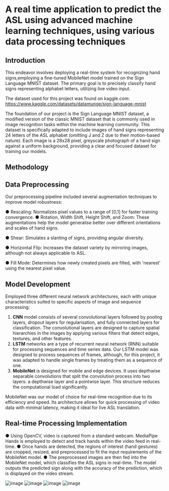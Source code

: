 # A real time application to predict the ASL using advanced machine learning techniques, using various data processing techniques 

## Introduction

This endeavor involves deploying a real-time system for recognizing hand signs,employing a fine-tuned MobileNet model trained on the Sign Language MNIST dataset. The primary goal is to precisely classify hand signs representing alphabet letters, utilizing live video input.

The dataset used for this project was found on kaggle.com:
https://www.kaggle.com/datasets/datamunge/sign-language-mnist

The foundation of our project is the Sign Language MNIST dataset, a modified version of the classic MNIST dataset that is commonly used in image recognition tasks within the machine learning community. This dataset is specifically adapted to include images of hand signs representing 24 letters of the ASL alphabet (omitting J and Z due to their motion-based nature). Each image is a 28x28 pixel, greyscale photograph of a hand sign against a uniform background, providing a clear and focused dataset for training our models.

## Methodology

## Data Preprocessing

Our preprocessing pipeline included several augmentation techniques to improve model robustness:

● Rescaling: Normalizes pixel values to a range of [0,1] for faster training convergence.
● Rotation, Width Shift, Height Shift, and Zoom: These augmentations help the model generalise better over different orientations and scales of hand signs.

● Shear: Simulates a slanting of signs, providing angular diversity.

● Horizontal Flip: Increases the dataset variety by mirroring images, although not always applicable to ASL.

● Fill Mode: Determines how newly created pixels are filled, with 'nearest' using the nearest pixel value.

## Model Development

Employed three different neural network architectures, each with unique characteristics suited to specific aspects of image and sequence processing:

1. **CNN** model consists of several convolutional layers followed by pooling layers, dropout layers for regularisation, and fully connected layers for classification. The convolutional layers are designed to capture spatial hierarchies in the images by applying various filters that detect edges, textures, and other features.
2. **LSTM** networks are a type of recurrent neural network (RNN) suitable for processing sequences and time series data. Our LSTM model was designed to process
sequences of frames, although, for this project, it was adapted to handle single frames by treating them as a sequence of one.
3. **MobileNet** is designed for mobile and edge devices. It uses depthwise separable convolutions that split the convolution process into two layers: a depthwise layer and a pointwise layer. This structure reduces the computational load significantly.

MobileNet was our model of choice for real-time recognition due to its efficiency and speed. Its architecture allows for quick processing of video data with minimal
latency, making it ideal for live ASL translation.

## Real-time Processing Implementation

● Using OpenCV, video is captured from a standard webcam. MediaPipe Hands is employed to detect and track hands within the video feed in real-time.
● Once hands are detected, the regions of interest (hand gestures) are cropped, resized, and preprocessed to fit the input requirements of the MobileNet model.
● The preprocessed images are then fed into the MobileNet model, which classifies the ASL signs in real-time. The model outputs the predicted sign along with the accuracy of the prediction, which is displayed on the video stream.


![image](https://github.com/bhavyaaggarwal24/dl_asl_prediction/assets/163747248/34f8b7e9-60dd-4a26-aa65-f030cfaf1f5f) ![image](https://github.com/bhavyaaggarwal24/dl_asl_prediction/assets/163747248/fa7c49d7-0aee-4ed5-819a-a2c82c8dd6cb) ![image](https://github.com/bhavyaaggarwal24/dl_asl_prediction/assets/163747248/62e25f0c-afe7-473c-9325-144baade71bf) ![image](https://github.com/bhavyaaggarwal24/dl_asl_prediction/assets/163747248/fe157379-bc78-472f-8b25-3baeee23c99a)
